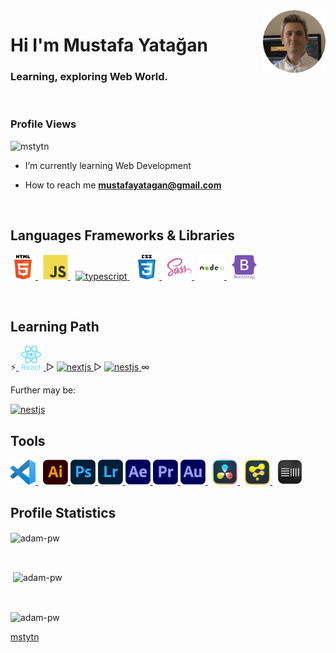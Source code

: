 <img align="right" src="profile-circle.png" width="100">
<h1 align="left">Hi I'm Mustafa Yatağan</h1>
<h3 align="left">Learning, exploring Web World.</h3>

<br>

### Profile Views

<img src="https://komarev.com/ghpvc/?username=mstytn&label=Profile%20views&color=0e75b6&style=flat" alt="mstytn" /> 

<br>

- I’m currently learning Web Development

- How to reach me **mustafayatagan@gmail.com**

<br>

<!-- <h3 align="left">Connect with me:</h3>
<p align="left">
  <a href="https://www.linkedin.com/in/adam-pithewan/" target="blank"><img align="center"
      src="https://raw.githubusercontent.com/rahuldkjain/github-profile-readme-generator/master/src/images/icons/Social/linked-in-alt.svg"
      alt="adam pithewan" height="30" width="40" /></a>
  <a href="https://fb.com/adam pithen wala" target="blank"><img align="center"
      src="https://raw.githubusercontent.com/rahuldkjain/github-profile-readme-generator/master/src/images/icons/Social/facebook.svg"
      alt="adam pithen wala" height="30" width="40" /></a>
  <a href="https://instagram.com/_._.adam._" target="blank"><img align="center"
      src="https://raw.githubusercontent.com/rahuldkjain/github-profile-readme-generator/master/src/images/icons/Social/instagram.svg"
      alt="_._.adam._" height="30" width="40" /></a>
  <a href="https://www.hackerrank.com/adampithewan" target="blank"><img align="center"
      src="https://raw.githubusercontent.com/rahuldkjain/github-profile-readme-generator/master/src/images/icons/Social/hackerrank.svg"
      alt="adampithewan" height="30" width="40" /></a>
 <a href="https://twitter.com/adam_pithenwala" target="blank"><img align="center"
      src="https://raw.githubusercontent.com/rahuldkjain/github-profile-readme-generator/master/src/images/icons/Social/twitter.svg"
      alt="adampithewan" height="30" width="40" /></a>
</p> -->

<!-- <br> -->

## Languages Frameworks & Libraries

<p align="left"> 




<a href="https://www.w3.org/html/" target="_blank" rel="noreferrer"> <img
      src="https://raw.githubusercontent.com/devicons/devicon/master/icons/html5/html5-original-wordmark.svg" alt="html5" width="40" height="40" /> </a>&nbsp;
<a href="https://developer.mozilla.org/en-US/docs/Web/JavaScript" target="_blank" rel="noreferrer"> <img src="https://raw.githubusercontent.com/devicons/devicon/master/icons/javascript/javascript-original.svg" alt="javascript" width="40" height="40" /> </a>&nbsp;
<a href="https://www.typescriptlang.org/" target="_blank" rel="noreferrer"> <img 
      src="https://upload.wikimedia.org/wikipedia/commons/4/4c/Typescript_logo_2020.svg" alt="typescript" width="40" height="40" /> </a>&nbsp;
<a href="https://www.w3schools.com/css/" target="_blank" rel="noreferrer"> <img
      src="https://raw.githubusercontent.com/devicons/devicon/master/icons/css3/css3-original-wordmark.svg" alt="css3" width="40" height="40" /> </a>&nbsp;
<a href="https://sass-lang.com" target="_blank" rel="noreferrer"> <img
      src="https://raw.githubusercontent.com/devicons/devicon/master/icons/sass/sass-original.svg" alt="sass" width="40"
      height="40" /> </a>&nbsp;
<a href="https://nodejs.org" target="_blank" rel="noreferrer"> <img
      src="https://raw.githubusercontent.com/devicons/devicon/master/icons/nodejs/nodejs-original-wordmark.svg" alt="nodejs" width="40" height="40" /> </a>&nbsp;
<a href="https://getbootstrap.com" target="_blank" rel="noreferrer">
    <img src="https://raw.githubusercontent.com/devicons/devicon/master/icons/bootstrap/bootstrap-plain-wordmark.svg" alt="bootstrap" width="40" height="40" /> </a>
      </p>

<br>

## Learning Path

⚡<a href="https://reactjs.org/" target="_blank" rel="noreferrer"> <img
      src="https://raw.githubusercontent.com/devicons/devicon/master/icons/react/react-original-wordmark.svg"
      alt="react" width="40" height="40" title="react"/> </a> ▷
<a href="https://nextjs.org/" target="_blank" rel="noreferrer"> <img
      src="https://seeklogo.com/images/N/next-js-logo-8FCFF51DD2-seeklogo.com.png"
      alt="nextjs" width="40" height="40" title="nextjs"/> </a> ▷
<a href="https://nestjs.com/" target="_blank" rel="noreferrer"> <img
      src="https://docs.nestjs.com/assets/logo-small.svg"
      alt="nestjs" width="40" height="40" title="nestjs"/> </a> ∞

Further may be:

<a href="https://www.electronjs.org/" target="_blank" rel="noreferrer"> <img
      src="https://upload.wikimedia.org/wikipedia/commons/thumb/9/91/Electron_Software_Framework_Logo.svg/1200px-Electron_Software_Framework_Logo.svg.png"
      alt="nestjs" width="40" height="40" title="electron"/> </a>

## Tools

<a href="https://code.visualstudio.com/"
    target="_blank" rel="noreferrer">
    <img src="vscode.png" alt="Visual Studio Code" width="40" height="40" /> 
</a>&nbsp;
<a href="https://www.adobe.com/tr/creativecloud.html"
    target="_blank" rel="noreferrer">
    <img src="a-il.png" alt="illustrator" width="40" height="40" /> 
    <img src="a-ps.png" alt="photoshop" width="40" height="40" />
    <img src="a-lr.png" alt="lightroom" width="40" height="40" />
    <img src="a-ae.png" alt="after effects" width="40" height="40" />
    <img src="a-pr.png" alt="premiere" width="40" height="40" />
    <img src="a-au.png" alt="audition" width="40" height="40" />
</a>&nbsp;
<a href="https://www.blackmagicdesign.com/tr/products/davinciresolve"
    target="_blank" rel="noreferrer">
    <img src="bm-resolve.png" alt="illustrator" width="40" height="40" /> 
</a>&nbsp;
<a href="https://www.blackmagicdesign.com/tr/products/fusion"
    target="_blank" rel="noreferrer">
    <img src="bmfusion.png" alt="illustrator" width="40" height="40" /> 
</a>&nbsp;
<a href="https://www.ableton.com/"
    target="_blank" rel="noreferrer">
    <img src="ableton.png" alt="ableton" width="40" height="40" /> 
</a>

## Profile Statistics

<p><img align="center"
    src="https://github-readme-stats.vercel.app/api/top-langs?username=mstytn&show_icons=true&locale=en&bg_color=0d1117&text_color=ffffff&layout=compact"
    alt="adam-pw" bg_color=#808080/></p>


<br>

<p>&nbsp;<img align="center" src="https://github-readme-stats.vercel.app/api?username=mstytn&show_icons=true&locale=en&bg_color=0d1117&text_color=ffffff&repo=convoychat" alt="adam-pw" /></p>

<br>

<p><img align="center" src="https://github-readme-streak-stats.herokuapp.com/?user=mstytn&theme=dark&background=0d1117&date_format=M%20j%5B%2C%20Y%5D" alt="adam-pw" /></p>

[mstytn](https://github.com/mstytn)
